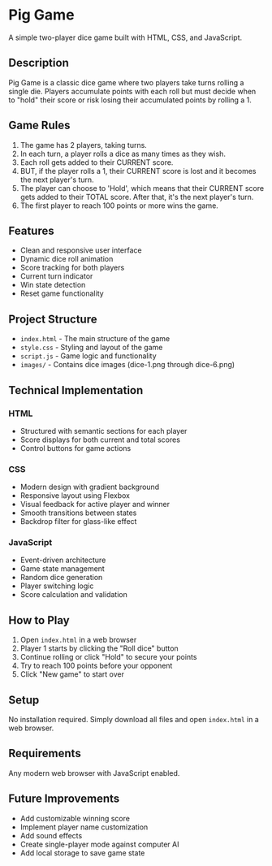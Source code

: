 # Pig Game

A simple two-player dice game built with HTML, CSS, and JavaScript.

## Description

Pig Game is a classic dice game where two players take turns rolling a single die. Players accumulate points with each roll but must decide when to "hold" their score or risk losing their accumulated points by rolling a 1.

## Game Rules

1. The game has 2 players, taking turns.
2. In each turn, a player rolls a dice as many times as they wish.
3. Each roll gets added to their CURRENT score.
4. BUT, if the player rolls a 1, their CURRENT score is lost and it becomes the next player's turn.
5. The player can choose to 'Hold', which means that their CURRENT score gets added to their TOTAL score. After that, it's the next player's turn.
6. The first player to reach 100 points or more wins the game.

## Features

- Clean and responsive user interface
- Dynamic dice roll animation
- Score tracking for both players
- Current turn indicator
- Win state detection
- Reset game functionality

## Project Structure

- `index.html` - The main structure of the game
- `style.css` - Styling and layout of the game
- `script.js` - Game logic and functionality
- `images/` - Contains dice images (dice-1.png through dice-6.png)

## Technical Implementation

### HTML
- Structured with semantic sections for each player
- Score displays for both current and total scores
- Control buttons for game actions

### CSS
- Modern design with gradient background
- Responsive layout using Flexbox
- Visual feedback for active player and winner
- Smooth transitions between states
- Backdrop filter for glass-like effect

### JavaScript
- Event-driven architecture
- Game state management
- Random dice generation
- Player switching logic
- Score calculation and validation

## How to Play

1. Open `index.html` in a web browser
2. Player 1 starts by clicking the "Roll dice" button
3. Continue rolling or click "Hold" to secure your points
4. Try to reach 100 points before your opponent
5. Click "New game" to start over

## Setup

No installation required. Simply download all files and open `index.html` in a web browser.

## Requirements

Any modern web browser with JavaScript enabled.

## Future Improvements

- Add customizable winning score
- Implement player name customization
- Add sound effects
- Create single-player mode against computer AI
- Add local storage to save game state
